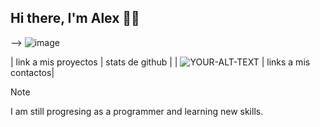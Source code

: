 ## Hi there, I'm Alex 🤙🏻
-->
![image](https://github.com/user-attachments/assets/50745968-a55b-40be-a3fc-43014d7fca0f)



|  link a mis proyectos  |  stats de github  |
|  <picture>
 <source media="(prefers-color-scheme: dark)" srcset="https://github.com/user-attachments/assets/50745968-a55b-40be-a3fc-43014d7fca0f">
 <source media="(prefers-color-scheme: light)" srcset="https://github.com/user-attachments/assets/50745968-a55b-40be-a3fc-43014d7fca0f">
 <img alt="YOUR-ALT-TEXT" src="https://github.com/user-attachments/assets/50745968-a55b-40be-a3fc-43014d7fca0f">
</picture>  |  links a mis contactos|


> [!NOTE]
> I am still progresing as a programmer and learning new skills.

